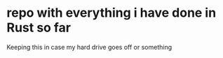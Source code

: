 # repo with everything i have done in Rust so far
Keeping this in case my hard drive goes off or something
